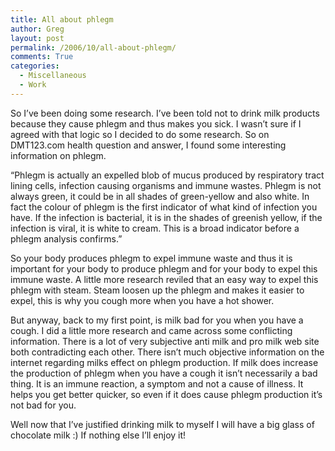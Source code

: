 ```yaml
---
title: All about phlegm
author: Greg
layout: post
permalink: /2006/10/all-about-phlegm/
comments: True
categories:
  - Miscellaneous
  - Work
---
```

So I’ve been doing some research. I’ve been told not to drink milk products because they cause phlegm and thus makes you sick. I wasn’t sure if I agreed with that logic so I decided to do some research. So on DMT123.com health question and answer, I found some interesting information on phlegm.

“Phlegm is actually an expelled blob of mucus produced by respiratory tract lining cells, infection causing organisms and immune wastes. Phlegm is not always green, it could be in all shades of green-yellow and also white. In fact the colour of phlegm is the first indicator of what kind of infection you have. If the infection is bacterial, it is in the shades of greenish yellow, if the infection is viral, it is white to cream. This is a broad indicator before a phlegm analysis confirms.”

So your body produces phlegm to expel immune waste and thus it is important for your body to produce phlegm and for your body to expel this immune waste. A little more research reviled that an easy way to expel this phlegm with steam. Steam loosen up the phlegm and makes it easier to expel, this is why you cough more when you have a hot shower.

But anyway, back to my first point, is milk bad for you when you have a cough. I did a little more research and came across some conflicting information. There is a lot of very subjective anti milk and pro milk web site both contradicting each other. There isn’t much objective information on the internet regarding milks effect on phlegm production. If milk does increase the production of phlegm when you have a cough it isn’t necessarily a bad thing. It is an immune reaction, a symptom and not a cause of illness. It helps you get better quicker, so even if it does cause phlegm production it’s not bad for you.

Well now that I’ve justified drinking milk to myself I will have a big glass of chocolate milk :) If nothing else I’ll enjoy it!